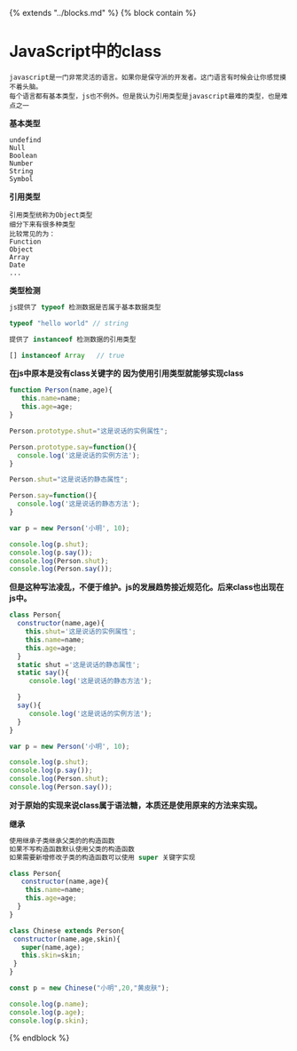 {%  extends "../blocks.md"  %}
{%  block contain  %}
# JavaScript中的class

```
javascript是一门非常灵活的语言。如果你是保守派的开发者。这门语言有时候会让你感觉摸不着头脑。
每个语言都有基本类型，js也不例外。但是我认为引用类型是javascript最难的类型，也是难点之一
```

**基本类型**

```
undefind
Null
Boolean
Number
String
Symbol
```

**引用类型**

```
引用类型统称为Object类型
细分下来有很多种类型
比较常见的为：
Function 
Object
Array
Date
...
```

**类型检测**

```javascript
js提供了 typeof 检测数据是否属于基本数据类型

typeof "hello world" // string

提供了 instanceof 检测数据的引用类型

[] instanceof Array   // true
```

**在js中原本是没有class关键字的 因为使用引用类型就能够实现class**

```javascript
function Person(name,age){
   this.name=name;
   this.age=age;
}

Person.prototype.shut="这是说话的实例属性";

Person.prototype.say=function(){
  console.log('这是说话的实例方法');
}

Person.shut="这是说话的静态属性";

Person.say=function(){
  console.log('这是说话的静态方法');
}

var p = new Person('小明', 10);

console.log(p.shut);
console.log(p.say());
console.log(Person.shut);
console.log(Person.say());

```

**但是这种写法凌乱，不便于维护。js的发展趋势接近规范化。后来class也出现在js中。**

```javascript
class Person{
  constructor(name,age){
    this.shut='这是说话的实例属性';
    this.name=name;
    this.age=age;
  }
  static shut ='这是说话的静态属性';
  static say(){
     console.log('这是说话的静态方法');

  }
  say(){
     console.log('这是说话的实例方法');
  }
}

var p = new Person('小明', 10);

console.log(p.shut);
console.log(p.say());
console.log(Person.shut);
console.log(Person.say());
```

**对于原始的实现来说class属于语法糖，本质还是使用原来的方法来实现。**

**继承**

```javascript
使用继承子类继承父类的的构造函数
如果不写构造函数默认使用父类的构造函数
如果需要新增修改子类的构造函数可以使用 super 关键字实现

class Person{
   constructor(name,age){
    this.name=name;
    this.age=age;
  }
}

class Chinese extends Person{
 constructor(name,age,skin){
   super(name,age);
   this.skin=skin;
 }
}

const p = new Chinese("小明",20,"黄皮肤");

console.log(p.name);
console.log(p.age);
console.log(p.skin);
```

{%  endblock  %}